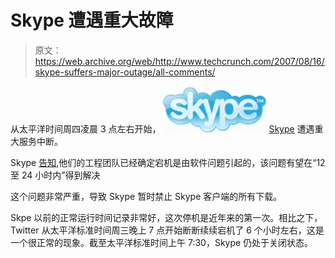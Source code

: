 # Skype 遭遇重大故障

> 原文：<https://web.archive.org/web/http://www.techcrunch.com/2007/08/16/skype-suffers-major-outage/all-comments/>

从太平洋时间周四凌晨 3 点左右开始， [![skype_logo.jpg](img/a10baf20391d815e27845da1be3ef935.png)](https://web.archive.org/web/20081205013012/http://www.crunchbase.com/company/skype) [Skype](https://web.archive.org/web/20081205013012/http://www.crunchbase.com/company/skype) 遭遇重大服务中断。

Skype [告知](https://web.archive.org/web/20081205013012/http://heartbeat.skype.com/2007/08/problems_with_skype_login.html),他们的工程团队已经确定宕机是由软件问题引起的，该问题有望在“12 至 24 小时内”得到解决

这个问题非常严重，导致 Skype 暂时禁止 Skype 客户端的所有下载。

Skpe 以前的正常运行时间记录非常好，这次停机是近年来的第一次。相比之下，Twitter 从太平洋标准时间周三晚上 7 点开始断断续续宕机了 6 个小时左右，这是一个很正常的现象。截至太平洋标准时间上午 7:30，Skype 仍处于关闭状态。